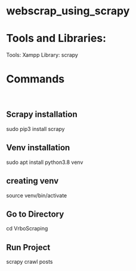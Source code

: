 # webscrap_using_scrapy

<h1> Tools and Libraries: </h1>
<span>Tools: Xampp Library: scrapy</span>

<h1> Commands </h1> <br>
<h2>Scrapy installation</h2>
<span>sudo pip3 install scrapy</span> <br>
<h2>Venv installation</h2>
<span>sudo apt install python3.8 venv</span> <br>
<h2>creating venv</h2>
<span>source venv/bin/activate</span><br>
<h2>Go to Directory</h2>
<span>cd VrboScraping</span><br>
<h2>Run Project</h2>
<span>scrapy crawl posts</span>
